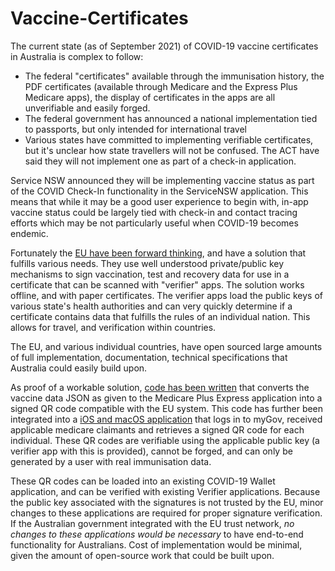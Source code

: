 # Vaccine-Certificates

The current state (as of September 2021) of COVID-19 vaccine certificates in Australia is complex to follow:
- The federal "certificates" available through the immunisation history, the PDF certificates (available through Medicare and the Express Plus Medicare apps), the display of certificates in the apps are all unverifiable and easily forged.
- The federal government has announced a national implementation tied to passports, but only intended for international travel
- Various states have committed to implementing verifiable certificates, but it's unclear how state travellers will not be confused. The ACT have said they will not implement one as part of a check-in application.

Service NSW announced they will be implementing vaccine status as part of the COVID Check-In functionality in the ServiceNSW application. This means that while it may be a good user experience to begin with, in-app vaccine status could be largely tied with check-in and contact tracing efforts which may be not particularly useful when COVID-19 becomes endemic.

Fortunately the [EU have been forward thinking](https://github.com/eu-digital-green-certificates/dgc-overview), and have a solution that fulfills various needs. They use well understood private/public key mechanisms to sign vaccination, test and recovery data for use in a certificate that can be scanned with "verifier" apps. The solution works offline, and with paper certificates. The verifier apps load the public keys of various state's health authorities and can very quickly determine if a certificate contains data that fulfills the rules of an individual nation. This allows for travel, and verification within countries.

The EU, and various individual countries, have open sourced large amounts of full implementation, documentation, technical specifications that Australia could easily build upon.

As proof of a workable solution, [code has been written](https://github.com/wabzqem/vaxproxy) that converts the vaccine data JSON as given to the Medicare Plus Express application into a signed QR code compatible with the EU system. This code has further been integrated into a [iOS and macOS application](https://github.com/wabzqem/CovidCertificate-App-iOS) that logs in to myGov, received applicable medicare claimants and retrieves a signed QR code for each individual. These QR codes are verifiable using the applicable public key (a verifier app with this is provided), cannot be forged, and can only be generated by a user with real immunisation data.

These QR codes can be loaded into an existing COVID-19 Wallet application, and can be verified with existing Verifier applications. Because the public key associated with the signatures is not trusted by the EU, minor changes to these applications are required for proper signature verification. If the Australian government integrated with the EU trust network, *no changes to these applications would be necessary* to have end-to-end functionality for Australians. Cost of implementation would be minimal, given the amount of open-source work that could be built upon.

